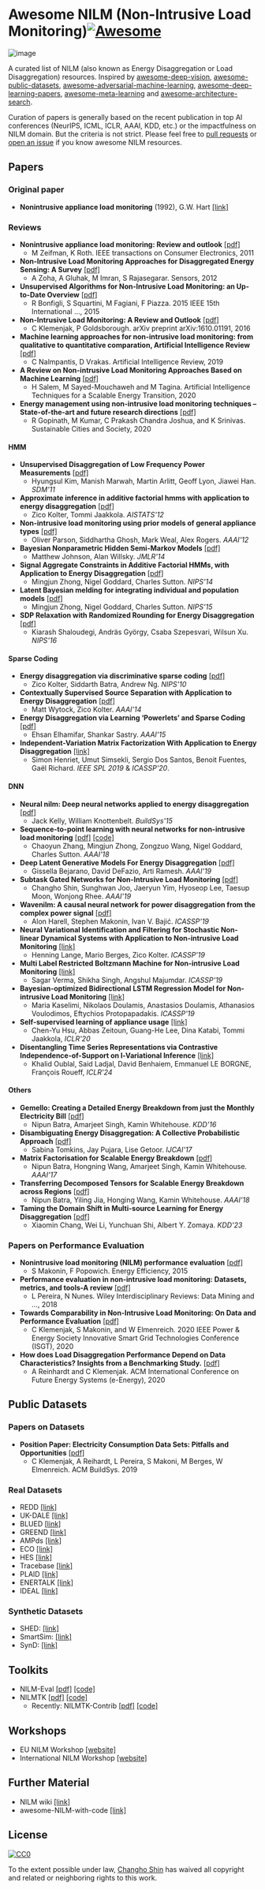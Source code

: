 # Awesome NILM (Non-Intrusive Load Monitoring)[![Awesome](https://awesome.re/badge.svg)](https://awesome.re)

![image](https://user-images.githubusercontent.com/28736511/51742581-80aa0c80-20dd-11e9-8ed9-b591a79442a3.png)

A curated list of NILM (also known as Energy Disaggregation or Load Disaggregation) resources. Inspired by [awesome-deep-vision](https://github.com/kjw0612/awesome-deep-vision), [awesome-public-datasets](https://github.com/awesomedata/awesome-public-datasets), [awesome-adversarial-machine-learning](https://github.com/yenchenlin/awesome-adversarial-machine-learning), [awesome-deep-learning-papers](https://github.com/terryum/awesome-deep-learning-papers), [awesome-meta-learning](https://github.com/dragen1860/awesome-meta-learning/) and [awesome-architecture-search](https://github.com/markdtw/awesome-architecture-search).

Curation of papers is generally based on the recent publication in top AI conferences (NeurIPS, ICML, ICLR, AAAI, KDD, etc.) or the impactfulness on NILM domain. But the criteria is not strict. Please feel free to [pull requests](https://github.com/ch-shin/awesome-nilm/pulls) or [open an issue](https://github.com/ch-shin/awesome-nilm/issues) if you know awesome NILM resources.


## Papers


### Original paper
- **Nonintrusive appliance load monitoring** (1992), G.W. Hart [[link]](https://ieeexplore.ieee.org/document/192069)


### Reviews
- **Nonintrusive appliance load monitoring: Review and outlook** [[pdf]](https://www.researchgate.net/publication/224225559_Nonintrusive_Appliance_Load_Monitoring_Review_and_Outlook)
  - M Zeifman, K Roth. IEEE transactions on Consumer Electronics, 2011
- **Non-Intrusive Load Monitoring Approaches for Disaggregated Energy Sensing: A Survey** [[pdf]](https://www.mdpi.com/1424-8220/12/12/16838)
  - A Zoha, A Gluhak, M Imran, S Rajasegarar. Sensors, 2012
- **Unsupervised Algorithms for Non-Intrusive Load
Monitoring: an Up-to-Date Overview** [[pdf]](https://www.researchgate.net/profile/Stefano_Squartini/publication/277009814_Unsupervised_Algorithms_for_Non-Intrusive_Load_Monitoring_an_Up-to-Date_Overview/links/55c4eb8208aeca747d6182c5.pdf)
  - R Bonfigli, S Squartini, M Fagiani, F Piazza. 2015 IEEE 15th International …, 2015
- **Non-Intrusive Load Monitoring: A Review and Outlook** [[pdf]](https://arxiv.org/abs/1610.01191)
  - C Klemenjak, P Goldsborough. arXiv preprint arXiv:1610.01191, 2016
- **Machine learning approaches for non-intrusive load monitoring: from qualitative to quantitative comparation, Artificial Intelligence Review** [[pdf]](https://intelligence.csd.auth.gr/publications/machine-learning-approaches-for-non-intrusive-load-monitoring-from-qualitative-to-quantitative-comparation/)
  - C Nalmpantis, D Vrakas. Artificial Intelligence Review, 2019
- **A Review on Non-intrusive Load Monitoring Approaches Based on Machine Learning** [[pdf]](https://link.springer.com/chapter/10.1007/978-3-030-42726-9_5)
  - H Salem, M Sayed-Mouchaweh and M Tagina. Artificial Intelligence Techniques for a Scalable Energy Transition, 2020
- **Energy management using non-intrusive load monitoring techniques – State-of-the-art and future research directions** [[pdf]](https://www.sciencedirect.com/science/article/abs/pii/S2210670720306326)
  - R Gopinath, M Kumar, C Prakash Chandra Joshua, and K Srinivas. Sustainable Cities and Society, 2020


#### HMM
- **Unsupervised Disaggregation of Low Frequency Power Measurements** [[pdf]](http://hanj.cs.illinois.edu/pdf/sdm11_hkim.pdf)
  - Hyungsul Kim, Manish Marwah, Martin Arlitt, Geoff Lyon, Jiawei Han. *SDM'11*
- **Approximate inference in additive factorial hmms with application to energy disaggregation** [[pdf]](http://proceedings.mlr.press/v22/zico12/zico12.pdf)
  - Zico Kolter, Tommi Jaakkola. *AISTATS'12*
- **Non-intrusive load monitoring using prior models of general appliance types** [[pdf]](https://www.aaai.org/ocs/index.php/AAAI/AAAI12/paper/view/4809/5163)
  - Oliver Parson, Siddhartha Ghosh, Mark Weal, Alex Rogers. *AAAI'12*
- **Bayesian Nonparametric Hidden Semi-Markov Models** [[pdf]](http://www.jmlr.org/papers/volume14/johnson13a/johnson13a.pdf)
  - Matthew Johnson, Alan Willsky. *JMLR'14*
- **Signal Aggregate Constraints in Additive Factorial HMMs, with Application to Energy Disaggregation** [[pdf]](http://papers.nips.cc/paper/5526-signal-aggregate-constraints-in-additive-factorial-hmms-with-application-to-energy-disaggregation.pdf)
  - Mingjun Zhong, Nigel Goddard, Charles Sutton. *NIPS'14*
- **Latent Bayesian melding for integrating individual and population models** [[pdf]](http://papers.nips.cc/paper/5756-latent-bayesian-melding-for-integrating-individual-and-population-models.pdf)
  - Mingjun Zhong, Nigel Goddard, Charles Sutton. *NIPS'15*
- **SDP Relaxation with Randomized Rounding for Energy Disaggregation** [[pdf]](https://papers.nips.cc/paper/6555-sdp-relaxation-with-randomized-rounding-for-energy-disaggregation.pdf)
  - Kiarash Shaloudegi, Andräs György, Csaba Szepesvari, Wilsun Xu. *NIPS'16*


#### Sparse Coding
- **Energy disaggregation via discriminative sparse coding** [[pdf]](http://papers.nips.cc/paper/4054-energy-disaggregation-via-discriminative-sparse-coding.pdf)
  - Zico Kolter, Siddarth Batra, Andrew Ng. *NIPS'10*
- **Contextually Supervised Source Separation with Application to Energy Disaggregation** [[pdf]](http://www.aaai.org/ocs/index.php/AAAI/AAAI14/paper/download/8629/8460)
  - Matt Wytock, Zico Kolter. *AAAI'14*
- **Energy Disaggregation via Learning ‘Powerlets’ and Sparse Coding** [[pdf]](http://www.aaai.org/ocs/index.php/AAAI/AAAI15/paper/download/9791/9306)
  - Ehsan Elhamifar, Shankar Sastry. *AAAI'15*
- **Independent-Variation Matrix Factorization With Application to Energy Disaggregation** [[link]](https://ieeexplore.ieee.org/document/8836542)
  - Simon Henriet, Umut Simsekli, Sergio Dos Santos, Benoit Fuentes, Gaël Richard. *IEEE SPL 2019* & *ICASSP'20*.


#### DNN
- **Neural nilm: Deep neural networks applied to energy disaggregation** [[pdf]](http://jack-kelly.com/files/writing/neural_nilm.pdf)
  - Jack Kelly, William Knottenbelt. *BuildSys'15*
- **Sequence-to-point learning with neural networks for non-intrusive load monitoring** [[pdf]](https://www.aaai.org/ocs/index.php/AAAI/AAAI18/paper/view/16623/15980) [[code]](https://github.com/MingjunZhong/seq2point-nilm)
  - Chaoyun Zhang, Mingjun Zhong, Zongzuo Wang, Nigel Goddard, Charles Sutton. *AAAI'18*
- **Deep Latent Generative Models For Energy Disaggregation** [[pdf]](https://www.aaai.org/Papers/AAAI/2019/AAAI-BejaranoG.1181.pdf)
  - Gissella Bejarano, David DeFazio, Arti Ramesh. *AAAI'19*
- **Subtask Gated Networks for Non-Intrusive Load Monitoring** [[pdf]](https://arxiv.org/pdf/1811.06692.pdf)
  - Changho Shin, Sunghwan Joo, Jaeryun Yim, Hyoseop Lee, Taesup Moon, Wonjong Rhee. *AAAI'19*
- **Wavenilm: A causal neural network for power disaggregation from the complex power signal** [[pdf]](https://arxiv.org/pdf/1902.08736.pdf)
  - Alon Harell, Stephen Makonin, Ivan V. Bajić. *ICASSP'19*
- **Neural Variational Identification and Filtering for Stochastic Non-linear Dynamical Systems with Application to Non-intrusive Load Monitoring** [[link]](https://ieeexplore.ieee.org/document/8683552)
  - Henning Lange, Mario Berges, Zico Kolter. *ICASSP'19*
- **Multi Label Restricted Boltzmann Machine for Non-intrusive Load Monitoring** [[link]](https://ieeexplore.ieee.org/document/8682860)
  - Sagar Verma, Shikha Singh, Angshul Majumdar. *ICASSP'19*
- **Bayesian-optimized Bidirectional LSTM Regression Model for Non-intrusive Load Monitoring** [[link]](https://ieeexplore.ieee.org/document/8683110)
  - Maria Kaselimi, Nikolaos Doulamis, Anastasios Doulamis, Athanasios Voulodimos, Eftychios Protopapadakis. *ICASSP'19*
- **Self-supervised learning of appliance usage** [[link]](https://openreview.net/forum?id=B1lJzyStvS)
  - Chen-Yu Hsu, Abbas Zeitoun, Guang-He Lee, Dina Katabi, Tommi Jaakkola, *ICLR'20*
- **Disentangling Time Series Representations via Contrastive Independence-of-Support on l-Variational Inference** [[link]](https://openreview.net/pdf?id=iI7hZSczxE)
  - Khalid Oublal, Said Ladjal, David Benhaiem, Emmanuel LE BORGNE, François Roueff, *ICLR'24*

#### Others
- **Gemello: Creating a Detailed Energy Breakdown from just the Monthly Electricity Bill** [[pdf]](https://www.kdd.org/kdd2016/papers/files/adp1036-batraA.pdf)
  - Nipun Batra, Amarjeet Singh, Kamin Whitehouse. *KDD'16*
- **Disambiguating Energy Disaggregation: A Collective Probabilistic Approach** [[pdf]](https://www.ijcai.org/proceedings/2017/0398.pdf)
  - Sabina Tomkins, Jay Pujara, Lise Getoor. *IJCAI'17*
- **Matrix Factorisation for Scalable Energy Breakdown** [[pdf]](http://www.aaai.org/ocs/index.php/AAAI/AAAI17/paper/download/14885/14054)
  - Nipun Batra, Hongning Wang, Amarjeet Singh, Kamin Whitehouse. *AAAI'17*
- **Transferring Decomposed Tensors for Scalable Energy Breakdown across Regions** [[pdf]](https://aaai.org/ocs/index.php/AAAI/AAAI18/paper/view/16858/15754)
  - Nipun Batra, Yiling Jia, Honging Wang, Kamin Whitehouse. *AAAI'18*
- **Taming the Domain Shift in Multi-source Learning for Energy Disaggregation** [[pdf]](https://dl.acm.org/doi/abs/10.1145/3580305.3599910)
  - Xiaomin Chang, Wei Li, Yunchuan Shi, Albert Y. Zomaya. *KDD'23*

### Papers on Performance Evaluation
- **Nonintrusive load monitoring (NILM) performance evaluation** [[pdf]](https://link.springer.com/article/10.1007/s12053-014-9306-2)
  - S Makonin, F Popowich. Energy Efficiency, 2015
- **Performance evaluation in non-intrusive load monitoring: Datasets, metrics, and tools-A review** [[pdf]](https://www.researchgate.net/publication/325294847_Performance_evaluation_in_non-intrusive_load_monitoring_Datasets_metrics_and_tools-A_review)
  - L Pereira, N Nunes. Wiley Interdisciplinary Reviews: Data Mining and …, 2018
- **Towards Comparability in Non-Intrusive Load Monitoring: On Data and Performance Evaluation** [[pdf]](http://makonin.com/doc/ISGT-NA_2020b.pdf)
  - C Klemenjak, S Makonin, and W Elmenreich. 2020 IEEE Power & Energy Society Innovative
Smart Grid Technologies Conference (ISGT), 2020
- **How does Load Disaggregation Performance Depend on Data Characteristics? Insights from a Benchmarking Study.** [[pdf]](https://www.areinhardt.de/publications/2020/Reinhardt_eEnergy_2020.pdf)
    - A Reinhardt and C Klemenjak. ACM International Conference on Future Energy Systems (e-Energy), 2020

## Public Datasets

### Papers on Datasets

- **Position Paper: Electricity Consumption Data Sets: Pitfalls and Opportunities** [[pdf]](http://makonin.com/doc/BuildSys_2019.pdf)
  - C Klemenjak, A Reihardt, L Pereira, S Makoni, M Berges, W Elmenreich. ACM BuildSys. 2019

### Real Datasets

- REDD [[link]](http://redd.csail.mit.edu/)
- UK-DALE [[link]](https://www.nature.com/articles/sdata20157)
- BLUED [[link]](http://portoalegre.andrew.cmu.edu:88/BLUED/)
- GREEND [[link]](https://sourceforge.net/projects/greend/)
- AMPds [[link]](http://ampds.org/)
- ECO [[link]](http://www.vs.inf.ethz.ch/res/show.html?what=eco-data)
- HES [[link]](http://randd.defra.gov.uk/Default.aspx?Menu=Menu&Module=More&Location=None&ProjectID=17359&FromSearch=Y&Publisher=1&SearchText=EV0702&SortString=ProjectCode&SortOrder=Asc&Paging=10#Description)
- Tracebase [[link]](https://github.com/areinhardt/tracebase)
- PLAID [[link]](https://www.nature.com/articles/s41597-020-0389-7)
- ENERTALK [[link]](https://www.nature.com/articles/s41597-019-0212-5)
- IDEAL [[link]](https://www.nature.com/articles/s41597-021-00921-y)

### Synthetic Datasets

- SHED: [[link]](https://nilm.telecom-paristech.fr/shed/)
- SmartSim: [[link]](https://github.com/sustainablecomputinglab/smartsim)
- SynD: [[link]](https://github.com/klemenjak/SynD/)

## Toolkits
- NILM-Eval [[pdf]]() [[code]](https://github.com/beckel/nilm-eval)
- NILMTK [[pdf]](https://arxiv.org/pdf/1404.3878v1.pdf) [[code]](https://github.com/nilmtk/nilmtk)
  - Recently: NILMTK-Contrib [[pdf]](https://nipunbatra.github.io/papers/batra_buildsys_19.pdf) [[code]](https://github.com/nilmtk/nilmtk-contrib)

## Workshops
- EU NILM Workshop [[website]](http://www.nilm.eu/)
- International NILM Workshop [[website]](http://nilmworkshop.org/)

## Further Material
- NILM wiki [[link]](http://wiki.nilm.eu/)
- awesome-NILM-with-code [[link]](https://github.com/zhgqcn/awesome-NILM-with-code)

## License
[![CC0](http://mirrors.creativecommons.org/presskit/buttons/88x31/svg/cc-zero.svg)](https://creativecommons.org/publicdomain/zero/1.0/)

To the extent possible under law, [Changho Shin](https://github.com/ch-shin) has waived all copyright and related or neighboring rights to this work.
